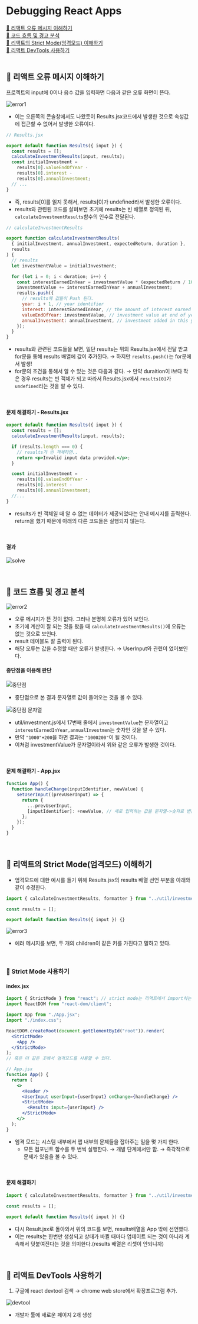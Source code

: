 # Debugging React Apps

[📌 리액트 오류 메시지 이해하기](#-리액트-오류-메시지-이해하기)<br>
[📌 코드 흐름 및 경고 분석](#-코드-흐름-및-경고-분석)<br>
[📌 리액트의 Strict Mode(엄격모드) 이해하기](#-리액트의-strict-mode엄격모드-이해하기)<br>
[📌 리액트 DevTools 사용하기](#-리액트-devtools-사용하기)<br>
<br>

## 📌 리액트 오류 메시지 이해하기

프로젝트의 input에 0이나 음수 값을 입력하면 다음과 같은 오류 화면이 뜬다.

![error1](./src/assets/readme/error1.png)

- 이는 오른쪽의 콘솔창에서도 나왔듯이 Results.jsx코드에서 발생한 것으로 속성값에 접근할 수 없어서 발생한 오류이다.

```jsx
// Results.jsx

export default function Results({ input }) {
  const results = [];
  calculateInvestmentResults(input, results);
  const initialInvestment =
    results[0].valueEndOfYear -
    results[0].interest -
    results[0].annualInvestment;
  // ...
}
```

- 즉, results[0]를 읽지 못해서, results[0]가 undefined라서 발생한 오류이다.
- results와 관련된 코드를 살펴보면 초기에 results는 빈 배열로 정의된 뒤, `calculateInvestmentResults`함수의 인수로 전달된다.

```jsx
// calculateInvestmentResults

export function calculateInvestmentResults(
  { initialInvestment, annualInvestment, expectedReturn, duration },
  results
) {
  // results
  let investmentValue = initialInvestment;

  for (let i = 0; i < duration; i++) {
    const interestEarnedInYear = investmentValue * (expectedReturn / 100);
    investmentValue += interestEarnedInYear + annualInvestment;
    results.push({
      // results에 값들이 Push 된다.
      year: i + 1, // year identifier
      interest: interestEarnedInYear, // the amount of interest earned in this year
      valueEndOfYear: investmentValue, // investment value at end of year
      annualInvestment: annualInvestment, // investment added in this year
    });
  }
}
```

- results와 관련된 코드들을 보면, 일단 results는 위의 Results.jsx에서 전달 받고 for문을 통해 results 배열에 값이 추가된다. &rarr; 하지만 `results.push()`는 for문에서 발생!
- for문의 조건을 통해서 알 수 있는 것은 다음과 같다. &rarr; 만약 duraition이 i보다 작은 경우 results는 빈 객체가 되고 따라서 Results.jsx에서 `results[0]`가 `undefined`라는 것을 알 수 있다.

<br>

#### 문제 해결하기 - Results.jsx

```jsx
export default function Results({ input }) {
  const results = [];
  calculateInvestmentResults(input, results);

  if (results.length === 0) {
    // results가 빈 객체라면..
    return <p>Invalid input data provided.</p>;
  }

  const initialInvestment =
    results[0].valueEndOfYear -
    results[0].interest -
    results[0].annualInvestment;
  //...
}
```

- results가 빈 객체일 때 알 수 없는 데이터가 제공되었다는 안내 메시지를 출력한다. return을 했기 때문에 아래의 다른 코드들은 실행되지 않는다.

<br>

#### 결과

![solve](./src/assets/readme/error1Solve.png)

<br>

## 📌 코드 흐름 및 경고 분석

![error2](./src/assets/readme/error2.png)

- 오류 메시지가 뜬 것이 없다. 그러나 분명히 오류가 있어 보인다.
- 초기에 계산이 잘 되는 것을 봤을 때 `calculateInvestmentResults()`에 오류는 없는 것으로 보인다.
- result 테이블도 잘 출력이 된다.
- 해당 오류는 값을 수정할 때만 오류가 발생한다. &rarr; UserInput와 관련이 었어보인다.

#### 중단점을 이용해 판단

![중단점](./src/assets/readme/error2Solve1.png)

- 중단점으로 본 결과 문자열로 값이 들어오는 것을 볼 수 있다.

![중단점 문자열](./src/assets/readme/error1Solve2.gif)

- util/investment.js에서 17번째 줄에서 `investmentValue`는 문자열이고 `interestEarnedInYear,annualInvestmen`는 숫자인 것을 알 수 있다.
- 만약 `"1000"+200`을 하면 결과는 `"1000200"`이 될 것이다.
- 이처럼 investmentValue가 문자열이라서 위와 같은 오류가 발생한 것이다.

<br>

#### 문제 해결하기 - App.jsx

```jsx
function App() {
  function handleChange(inputIdentifier, newValue) {
    setUserInput((prevUserInput) => {
      return {
        ...prevUserInput,
        [inputIdentifier]: +newValue, // 새로 입력하는 값을 문자열->숫자로 변환
      };
    });
  }
}
```

<br>

## 📌 리액트의 Strict Mode(엄격모드) 이해하기

- 엄격모드에 대한 예시를 들기 위해 Results.jsx의 results 배열 선언 부분을 아래와 같이 수정한다.

```jsx
import { calculateInvestmentResults, formatter } from "../util/investment.js";

const results = [];

export default function Results({ input }) {}
```

![error3](./src/assets/readme/error3.png)

- 에러 메시지를 보면, 두 개의 children이 같은 키를 가진다고 말하고 있다.

<br>

### 📖 Strict Mode 사용하기

#### index.jsx

```jsx
import { StrictMode } from "react"; // strict mode는 리액트에서 import하는 컴포넌트이므로 index.jsx에 작성.
import ReactDOM from "react-dom/client";

import App from "./App.jsx";
import "./index.css";

ReactDOM.createRoot(document.getElementById("root")).render(
  <StrictMode>
    <App />
  </StrictMode>
);
// 혹은 더 깉은 곳에서 엄격모드를 사용할 수 있다.

// App.jsx
function App() {
  return (
    <>
      <Header />
      <UserInput userInput={userInput} onChange={handleChange} />
      <StrictMode>
        <Results input={userInput} />
      </StrictMode>
    </>
  );
}
```

- 엄격 모드는 시스템 내부에서 앱 내부의 문제들을 잡아주는 일을 몇 가지 한다.
  - 모든 컴포넌트 함수를 두 번씩 실행한다. &rarr; 개발 단계에서만 함. &rarr; 즉각적으로 문제가 있음을 볼 수 있다.

<br>

#### 문제 해결하기

```jsx
import { calculateInvestmentResults, formatter } from "../util/investment.js";

const results = [];

export default function Results({ input }) {}
```

- 다시 Result.jsx로 돌아와서 위의 코드를 보면, results배열을 App 밖에 선언했다.
- 이는 results는 한번만 생성되고 상태가 바뀔 때마다 업데이트 되는 것이 아니라 계속해서 덧붙여진다는 것을 의미한다.(results 배열은 리셋이 안되니까)

<br>

## 📌 리액트 DevTools 사용하기

1. 구글에 react devtool 검색 &rarr; chrome web store에서 확장프로그램 추가.

![devtool](./src/assets/readme/devtool.png)

- 개발자 툴에 새로운 페이지 2개 생성
